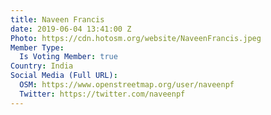 ```yaml
---
title: Naveen Francis
date: 2019-06-04 13:41:00 Z
Photo: https://cdn.hotosm.org/website/NaveenFrancis.jpeg
Member Type:
  Is Voting Member: true
Country: India
Social Media (Full URL):
  OSM: https://www.openstreetmap.org/user/naveenpf
  Twitter: https://twitter.com/naveenpf
---
```


